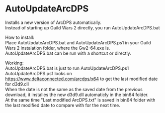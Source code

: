 # AutoUpdateArcDPS  
Installs a new version of ArcDPS automatically.  
Instead of starting up Guild Wars 2 directly, you run AutoUpdateArcDPS.bat  

How to install:  
Place AutoUpdateArcDPS.bat and AutoUpdateArcDPS.ps1 in your Guild Wars 2 instalation folder, where the Gw2-64.exe is.  
AutoUpdateArcDPS.bat can be run with a shortcut or directly.  

Working:  
AutoUpdateArcDPS.bat is just to run AutoUpdateArcDPS.ps1  
AutoUpdateArcDPS.ps1 looks on https://www.deltaconnected.com/arcdps/x64 to get the last modified date for d3d9.dll  
When the date is not the same as the saved date from the previous download, it installes the new d3d9.dll automaticly in the bin64 folder.  
At the same time "Last modified ArcDPS.txt" is saved in bin64 folder with the last modified date to compare with for the next time.  
